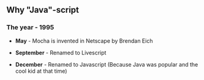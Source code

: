 ## Why "Java"-script

### The year - 1995

- **May** - Mocha is invented in Netscape by Brendan Eich

- **September** - Renamed to Livescript

- **December** - Renamed to Javascript (Because Java was popular and the cool kid at that time)


